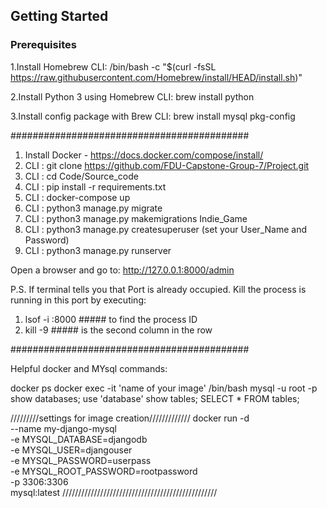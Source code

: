 ## Getting Started

### Prerequisites

1.Install Homebrew CLI:
/bin/bash -c "$(curl -fsSL https://raw.githubusercontent.com/Homebrew/install/HEAD/install.sh)"

2.Install Python 3 using Homebrew CLI: 
brew install python

3.Install config package with Brew CLI:
brew install mysql pkg-config

###########################################

1. Install Docker - https://docs.docker.com/compose/install/
2. CLI : git clone https://github.com/FDU-Capstone-Group-7/Project.git
3. CLI : cd Code/Source_code
4. CLI : pip install -r requirements.txt
5. CLI : docker-compose up
6. CLI : python3 manage.py migrate
7. CLI : python3 manage.py makemigrations Indie_Game
8. CLI : python3 manage.py createsuperuser (set your User_Name and Password)
9. CLI : python3 manage.py runserver

Open a browser and go to: http://127.0.0.1:8000/admin

P.S. If terminal tells you that Port is already occupied. Kill the process is running in this port by executing: 
1. lsof -i :8000       ##### to find the process ID
2. kill -9 <PID>       ##### <PID> is the second column in the row

###########################################

Helpful docker and MYsql commands: 

docker ps
docker exec -it 'name of your image' /bin/bash
mysql -u root -p
show databases;
use 'database'
show tables;
SELECT * FROM tables;

/////////settings for image creation/////////////
docker run -d \
  --name my-django-mysql \
  -e MYSQL_DATABASE=djangodb \
  -e MYSQL_USER=djangouser \
  -e MYSQL_PASSWORD=userpass \
  -e MYSQL_ROOT_PASSWORD=rootpassword \
  -p 3306:3306 \
  mysql:latest
/////////////////////////////////////////////////

